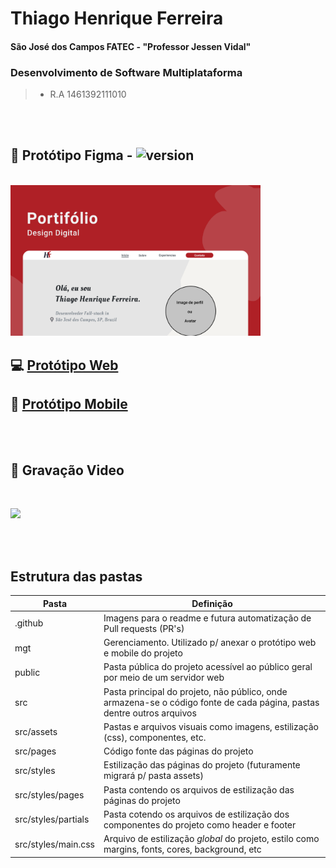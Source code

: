 # Thiago Henrique Ferreira

#### São José dos Campos FATEC - "Professor Jessen Vidal"

### Desenvolvimento de Software Multiplataforma

> - R.A 1461392111010

<br/>
<br/>

## 🎨 Protótipo **Figma** - ![version](https://img.shields.io/badge/version-1.0.0-blue.svg)

<br/>

<img src=".github/cover.png" width="400" />

## 💻 [Protótipo Web](https://www.figma.com/proto/TGpGc2DxLaGAuE0vURIhZ9/webportifolioTh?node-id=1%3A2&scaling=contain&page-id=0%3A1)

## 📱 [Protótipo Mobile](https://www.figma.com/proto/TGpGc2DxLaGAuE0vURIhZ9/webportifolioTh?node-id=97%3A413&scaling=scale-down&page-id=97%3A60)

 <br/>
 <br/>

## 🎥 Gravação Video

 <br/>

<a href="https://youtu.be/wIOTSf-U4OU"> <img src="https://img.shields.io/badge/YouTube-FF0000?style=for-the-badge&logo=youtube&logoColor=white" /> </a>

<br/>
<br/>

## Estrutura das pastas

| Pasta               | Definição                                                                                                              |
| ------------------- | ---------------------------------------------------------------------------------------------------------------------- |
| .github             | Imagens para o readme e futura automatização de Pull requests (PR's)                                                   |
| mgt                 | Gerenciamento. Utilizado p/ anexar o protótipo web e mobile do projeto                                                 |
| public              | Pasta pública do projeto acessível ao público geral por meio de um servidor web                                        |
| src                 | Pasta principal do projeto, não público, onde armazena-se o código fonte de cada página, pastas dentre outros arquivos |
| src/assets          | Pastas e arquivos visuais como imagens, estilização (css), componentes, etc.                                           |
| src/pages           | Código fonte das páginas do projeto                                                                                    |
| src/styles          | Estilização das páginas do projeto (futuramente migrará p/ pasta assets)                                               |
| src/styles/pages    | Pasta contendo os arquivos de estilização das páginas do projeto                                                       |
| src/styles/partials | Pasta cotendo os arquivos de estilização dos componentes do projeto como header e footer                               |
| src/styles/main.css | Arquivo de estilização _global_ do projeto, estilo como margins, fonts, cores, background, etc                         |
